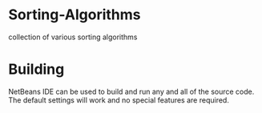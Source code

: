 # Sorting-Algorithms
collection of various sorting algorithms

# Building
NetBeans IDE can be used to build and run any and all of the source code. The default settings will work and no special features are required. 